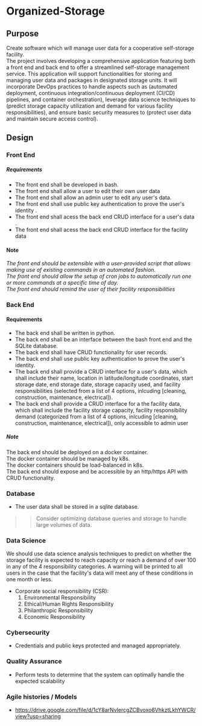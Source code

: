 # Organized-Storage

## Purpose

Create software which will manage user data for a cooperative self-storage facility.<br>
The project involves developing a comprehensive application featuring both a front end and back end to offer a streamlined self-storage management service. This application will support functionalities for storing and managing user data and packages in designated storage units. It will incorporate DevOps practices to handle aspects such as (automated deployment, continuous integration/continuous deployment (CI/CD) pipelines, and container orchestration), leverage data science techniques to (predict storage capacity utilization and demand for various facility responsibilities), and ensure basic security measures to (protect user data and maintain secure access control).

## Design

### Front End

##### Requirements

- The front end shall be developed in bash.<br>
- The front end shall allow a user to edit their own user data
- The front end shall allow an admin user to edit any user's data.
- The front end shall use public key authentication to prove the user's identity
.
- The front end shall acess the back end CRUD interface for a user's data
.
- The front end shall acess the back end CRUD interface for the facility data

#### Note

*The front end should be extensible with a user-provided script that allows making use of existing commands in an automated fashion.<br> The front end should allow the setup of cron jobs to automatically run one or more commands at a specific time of day.<br>
The front end should remind the user of their facility responsibilities*

### Back End

#### Requirements

- The back end shall be written in python.
- The back end shall be an interface between the bash front end and the SQLite database.
- The back end shall have CRUD functionality for user records.
- The back end shall use public key authentication to prove the user's identity.
- The back end shall provide a CRUD interface for a user's data, which shall include their name, location in latitude/longitude coordinates, start storage date, end storage date, storage capacity used, and facility responsibilities (selected from a list of 4 options, inlcuding [cleaning, construction, maintenance, electrical]).
- The back end shall provide a CRUD interface for a the facility data, which shall include the facility storage capacity, facility responsibility demand (categorized from a list of 4 options, inlcuding [cleaning, construction, maintenance, electrical]), only accessible to admin user

##### Note
The back end should be deployed on a docker container.<br>
The docker container should be managed by k8s.<br>
The docker containers should be load-balanced in k8s.<br>
The back end should expose and be accessible by an http/https API with CRUD functionality.

### Database

* The user data shall be stored in a sqlite database.

>>Consider optimizing database queries and storage to handle large volumes of data.

### Data Science

We should use data science analysis techniques to predict on whether the storage facility is expected to reach capacity or reach a demand of over 100 in any of the 4 responsibility categories. A warning will be printed to all users in the case that the facility's data will meet any of these conditions in one month or less.

* Corporate social responsibility (CSR):
  1. Environmental Responsibility
  1. Ethical/Human Rights Responsibility
  1. Philanthropic Responsibility
  1. Economic Responsibility

### Cybersecurity
* Credentials and public keys protected and managed appropriately.

### Quality Assurance
* Perform tests to determine that the system can optimally handle the expected scalability

### Agile histories / Models
* https://drive.google.com/file/d/1cY8arNvlercgZCBvoxo6VhkztLkhYWCR/view?usp=sharing
